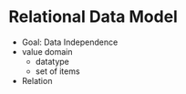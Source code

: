 # Relational Data Model
+ Goal: Data Independence
+ value domain
	+ datatype
	+ set of items
+ Relation